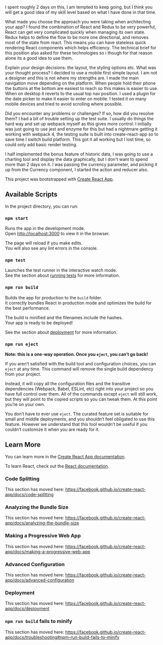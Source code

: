 I spent roughly 2 days on this, I am tempted to keep going, but I think you will get a good idea of my skill level based on what I have done in that time.

What made you choose the approach you were taking when architecting your app?
I found the combination of React and Redux to be very powerful, React can get very complicated quickly when managing its own state. Redux helps to define the flow to be more one directional, and removes most of the state from react. This means you can have stateless quick rendering React components which helps efficiency. The technical brief for this position also asked for these technologies so i though for that reason alone its a good idea to use them.

Explain your design decisions: the layout, the styling options etc. What was your thought process?
I decided to use a mobile first simple layout. I am not a designer and this is not where my strengths are. I made the main navigation move depending on the platform. When people hold their phone the buttons at the bottom are easiest to reach so this makes is easier to use. When on desktop it reverts to the usual top nav position. I used a plugin for the date picker to make it easier to enter on mobile. I tested it on many mobile devices and tried to avoid scrolling where possible.

Did you encounter any problems or challenges? If so, how did you resolve them?
I had a bit of trouble setting up the test suite. I usually do things the hard way and set up webpack myself as this gives more control. I initially was just going to use jest and enzyme for this but had a nightmare getting it working with webpack 4, the testing suite is built into create-react-app so to save time I switch build platform. This got it all working but I lost time, so could only add basic render testing.

I half implemented the bonus feature of historic data, I was going to use a charting tool and display the data graphically, but I don't want to spend more than 2 days on it. I was passing the currency parameter, and picking it up from the Currency component, I started the action and reducer also.

This project was bootstrapped with [Create React App](https://github.com/facebook/create-react-app).

## Available Scripts

In the project directory, you can run:

### `npm start`

Runs the app in the development mode.<br>
Open [http://localhost:3000](http://localhost:3000) to view it in the browser.

The page will reload if you make edits.<br>
You will also see any lint errors in the console.

### `npm test`

Launches the test runner in the interactive watch mode.<br>
See the section about [running tests](https://facebook.github.io/create-react-app/docs/running-tests) for more information.

### `npm run build`

Builds the app for production to the `build` folder.<br>
It correctly bundles React in production mode and optimizes the build for the best performance.

The build is minified and the filenames include the hashes.<br>
Your app is ready to be deployed!

See the section about [deployment](https://facebook.github.io/create-react-app/docs/deployment) for more information.

### `npm run eject`

**Note: this is a one-way operation. Once you `eject`, you can’t go back!**

If you aren’t satisfied with the build tool and configuration choices, you can `eject` at any time. This command will remove the single build dependency from your project.

Instead, it will copy all the configuration files and the transitive dependencies (Webpack, Babel, ESLint, etc) right into your project so you have full control over them. All of the commands except `eject` will still work, but they will point to the copied scripts so you can tweak them. At this point you’re on your own.

You don’t have to ever use `eject`. The curated feature set is suitable for small and middle deployments, and you shouldn’t feel obligated to use this feature. However we understand that this tool wouldn’t be useful if you couldn’t customize it when you are ready for it.

## Learn More

You can learn more in the [Create React App documentation](https://facebook.github.io/create-react-app/docs/getting-started).

To learn React, check out the [React documentation](https://reactjs.org/).

### Code Splitting

This section has moved here: https://facebook.github.io/create-react-app/docs/code-splitting

### Analyzing the Bundle Size

This section has moved here: https://facebook.github.io/create-react-app/docs/analyzing-the-bundle-size

### Making a Progressive Web App

This section has moved here: https://facebook.github.io/create-react-app/docs/making-a-progressive-web-app

### Advanced Configuration

This section has moved here: https://facebook.github.io/create-react-app/docs/advanced-configuration

### Deployment

This section has moved here: https://facebook.github.io/create-react-app/docs/deployment

### `npm run build` fails to minify

This section has moved here: https://facebook.github.io/create-react-app/docs/troubleshooting#npm-run-build-fails-to-minify
